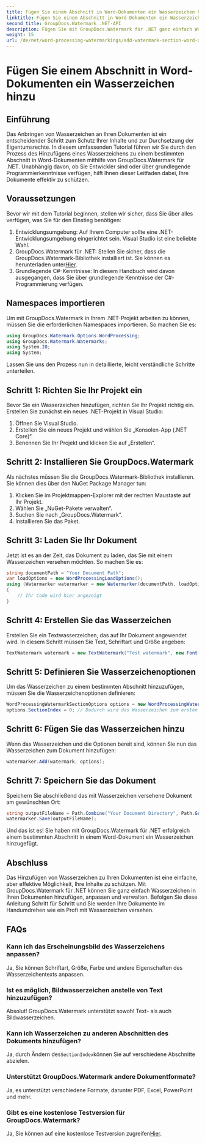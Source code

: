 ```yaml
---
title: Fügen Sie einem Abschnitt in Word-Dokumenten ein Wasserzeichen hinzu
linktitle: Fügen Sie einem Abschnitt in Word-Dokumenten ein Wasserzeichen hinzu
second_title: GroupDocs.Watermark .NET-API
description: Fügen Sie mit GroupDocs.Watermark für .NET ganz einfach Wasserzeichen zu Word-Dokumenten hinzu. Schützen Sie Ihre Inhalte mit dieser einfachen Anleitung.
weight: 15
url: /de/net/word-processing-watermarkings/add-watermark-section-word-docs/
---
```


# Fügen Sie einem Abschnitt in Word-Dokumenten ein Wasserzeichen hinzu

## Einführung
Das Anbringen von Wasserzeichen an Ihren Dokumenten ist ein entscheidender Schritt zum Schutz Ihrer Inhalte und zur Durchsetzung der Eigentumsrechte. In diesem umfassenden Tutorial führen wir Sie durch den Prozess des Hinzufügens eines Wasserzeichens zu einem bestimmten Abschnitt in Word-Dokumenten mithilfe von GroupDocs.Watermark für .NET. Unabhängig davon, ob Sie Entwickler sind oder über grundlegende Programmierkenntnisse verfügen, hilft Ihnen dieser Leitfaden dabei, Ihre Dokumente effektiv zu schützen.
## Voraussetzungen
Bevor wir mit dem Tutorial beginnen, stellen wir sicher, dass Sie über alles verfügen, was Sie für den Einstieg benötigen:
1. Entwicklungsumgebung: Auf Ihrem Computer sollte eine .NET-Entwicklungsumgebung eingerichtet sein. Visual Studio ist eine beliebte Wahl.
2.  GroupDocs.Watermark für .NET: Stellen Sie sicher, dass die GroupDocs.Watermark-Bibliothek installiert ist. Sie können es herunterladen unter[Hier](https://releases.groupdocs.com/Watermark/net/).
3. Grundlegende C#-Kenntnisse: In diesem Handbuch wird davon ausgegangen, dass Sie über grundlegende Kenntnisse der C#-Programmierung verfügen.
## Namespaces importieren
Um mit GroupDocs.Watermark in Ihrem .NET-Projekt arbeiten zu können, müssen Sie die erforderlichen Namespaces importieren. So machen Sie es:
```csharp
using GroupDocs.Watermark.Options.WordProcessing;
using GroupDocs.Watermark.Watermarks;
using System.IO;
using System;
```
Lassen Sie uns den Prozess nun in detaillierte, leicht verständliche Schritte unterteilen.
## Schritt 1: Richten Sie Ihr Projekt ein
Bevor Sie ein Wasserzeichen hinzufügen, richten Sie Ihr Projekt richtig ein. Erstellen Sie zunächst ein neues .NET-Projekt in Visual Studio:
1. Öffnen Sie Visual Studio.
2. Erstellen Sie ein neues Projekt und wählen Sie „Konsolen-App (.NET Core)“.
3. Benennen Sie Ihr Projekt und klicken Sie auf „Erstellen“.
## Schritt 2: Installieren Sie GroupDocs.Watermark
Als nächstes müssen Sie die GroupDocs.Watermark-Bibliothek installieren. Sie können dies über den NuGet Package Manager tun:
1. Klicken Sie im Projektmappen-Explorer mit der rechten Maustaste auf Ihr Projekt.
2. Wählen Sie „NuGet-Pakete verwalten“.
3. Suchen Sie nach „GroupDocs.Watermark“.
4. Installieren Sie das Paket.
## Schritt 3: Laden Sie Ihr Dokument
Jetzt ist es an der Zeit, das Dokument zu laden, das Sie mit einem Wasserzeichen versehen möchten. So machen Sie es:
```csharp
string documentPath = "Your Document Path";
var loadOptions = new WordProcessingLoadOptions();
using (Watermarker watermarker = new Watermarker(documentPath, loadOptions))
{
    // Ihr Code wird hier angezeigt
}
```
## Schritt 4: Erstellen Sie das Wasserzeichen
Erstellen Sie ein Textwasserzeichen, das auf Ihr Dokument angewendet wird. In diesem Schritt müssen Sie Text, Schriftart und Größe angeben:
```csharp
TextWatermark watermark = new TextWatermark("Test watermark", new Font("Arial", 19));
```
## Schritt 5: Definieren Sie Wasserzeichenoptionen
Um das Wasserzeichen zu einem bestimmten Abschnitt hinzuzufügen, müssen Sie die Wasserzeichenoptionen definieren:
```csharp
WordProcessingWatermarkSectionOptions options = new WordProcessingWatermarkSectionOptions();
options.SectionIndex = 0; // Dadurch wird das Wasserzeichen zum ersten Abschnitt hinzugefügt
```
## Schritt 6: Fügen Sie das Wasserzeichen hinzu
Wenn das Wasserzeichen und die Optionen bereit sind, können Sie nun das Wasserzeichen zum Dokument hinzufügen:
```csharp
watermarker.Add(watermark, options);
```
## Schritt 7: Speichern Sie das Dokument
Speichern Sie abschließend das mit Wasserzeichen versehene Dokument am gewünschten Ort:
```csharp
string outputFileName = Path.Combine("Your Document Directory", Path.GetFileName(documentPath));
watermarker.Save(outputFileName);
```
Und das ist es! Sie haben mit GroupDocs.Watermark für .NET erfolgreich einem bestimmten Abschnitt in einem Word-Dokument ein Wasserzeichen hinzugefügt.
## Abschluss
Das Hinzufügen von Wasserzeichen zu Ihren Dokumenten ist eine einfache, aber effektive Möglichkeit, Ihre Inhalte zu schützen. Mit GroupDocs.Watermark für .NET können Sie ganz einfach Wasserzeichen in Ihren Dokumenten hinzufügen, anpassen und verwalten. Befolgen Sie diese Anleitung Schritt für Schritt und Sie werden Ihre Dokumente im Handumdrehen wie ein Profi mit Wasserzeichen versehen.
## FAQs
### Kann ich das Erscheinungsbild des Wasserzeichens anpassen?
Ja, Sie können Schriftart, Größe, Farbe und andere Eigenschaften des Wasserzeichentexts anpassen.
### Ist es möglich, Bildwasserzeichen anstelle von Text hinzuzufügen?
Absolut! GroupDocs.Watermark unterstützt sowohl Text- als auch Bildwasserzeichen.
### Kann ich Wasserzeichen zu anderen Abschnitten des Dokuments hinzufügen?
 Ja, durch Ändern des`SectionIndex`können Sie auf verschiedene Abschnitte abzielen.
### Unterstützt GroupDocs.Watermark andere Dokumentformate?
Ja, es unterstützt verschiedene Formate, darunter PDF, Excel, PowerPoint und mehr.
### Gibt es eine kostenlose Testversion für GroupDocs.Watermark?
 Ja, Sie können auf eine kostenlose Testversion zugreifen[Hier](https://releases.groupdocs.com/).